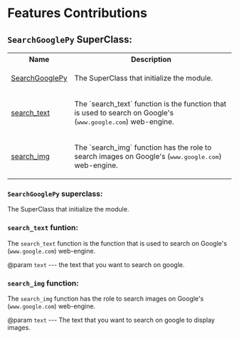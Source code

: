 # Features Contributions

## `SearchGooglePy` SuperClass:

<table>
    <tr>
        <th>Name</th>
        <th>Description</th>
    </tr>
    <tr>
        <td><a href="#searchgooglepy-superclass">SearchGooglePy</a></td>
        <td><p>The SuperClass that initialize the module.</p></td>
    </tr>
    <tr>
        <td><a href="#searchtext-funtion">search_text</a></td>
        <td><p>The `search_text` function is the function that is used to search on Google's (<tt>www.google.com</tt>) web-engine.</p></td>
    </tr>
    <tr>
        <td><a href="#searchimg-function">search_img</a></td>
        <td><p>The `search_img` function has the role to search images on Google's (<tt>www.google.com</tt>) web-engine.</p></td>
    </tr>
</table>

### `SearchGooglePy` superclass:

The SuperClass that initialize the module.

### `search_text` funtion:

The `search_text` function is the function that is used to search on Google's (`www.google.com`) web-engine.

@param `text` --- the text that you want to search on google.

### `search_img` function:

The `search_img` function has the role to search images on Google's (`www.google.com`) web-engine.

@param `text` --- The text that you want to search on google to display images.
